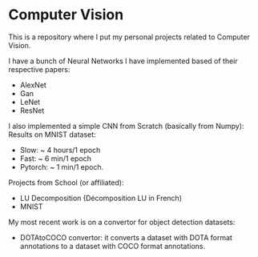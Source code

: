 # Computer Vision
 
This is a repository where I put my personal projects related to Computer Vision.

I have a bunch of Neural Networks I have implemented based of their respective papers: 
   * AlexNet
   * Gan
   * LeNet
   * ResNet

I also implemented a simple CNN from Scratch (basically from Numpy):
Results on MNIST dataset:
   * Slow: ~ 4 hours/1 epoch
   * Fast: ~ 6 min/1 epoch
   * Pytorch: ~ 1 min/1 epoch.

Projects from School (or affiliated):
   * LU Decomposition (Décomposition LU in French)
   * MNIST

My most recent work is on a convertor for object detection datasets:
   * DOTAtoCOCO convertor: it converts a dataset with DOTA format annotations to a dataset with COCO format annotations.
